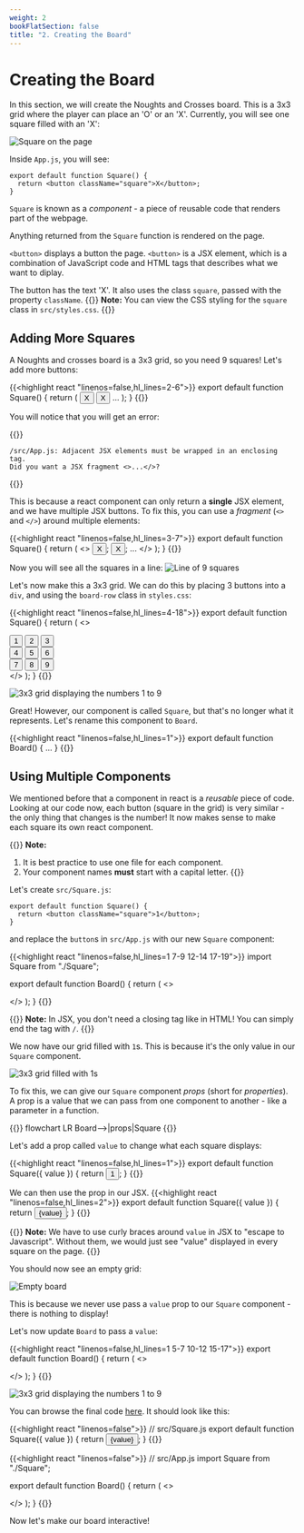 ```yaml
---
weight: 2
bookFlatSection: false
title: "2. Creating the Board"
---
```


# Creating the Board

In this section, we will create the Noughts and Crosses board.
This is a 3x3 grid where the player can place an 'O' or an 'X'.
Currently, you will see one square filled with an 'X':

![Square on the page](/react-noughts-and-crosses/board/square.png)

Inside `App.js`, you will see:

```react
export default function Square() {
  return <button className="square">X</button>;
}
```

`Square` is known as a *component* - a piece of reusable code that renders part of the webpage.

Anything returned from the `Square` function is rendered on the page.

`<button>` displays a button the page.
`<button>` is a JSX element, which is a combination of JavaScript code and HTML tags that describes what we want to diplay.

The button has the text 'X'.
It also uses the class `square`, passed with the property `className`.
{{<hint info>}}
**Note:**
You can view the CSS styling for the `square` class in `src/styles.css`.
{{</hint>}}

## Adding More Squares

A Noughts and crosses board is a 3x3 grid, so you need 9 squares!
Let's add more buttons:

{{<highlight react "linenos=false,hl_lines=2-6">}}
export default function Square() {
  return (
    <button className="square">X</button>
    <button className="square">X</button>
    ...
  );
}
{{</highlight>}}

You will notice that you will get an error:

{{<hint danger>}}
```
/src/App.js: Adjacent JSX elements must be wrapped in an enclosing tag.
Did you want a JSX fragment <>...</>?
```
{{</hint>}}

This is because a react component can only return a **single** JSX element, and we have multiple JSX buttons.
To fix this, you can use a *fragment* (`<>` and `</>`) around multiple elements:
 
{{<highlight react "linenos=false,hl_lines=3-7">}}
export default function Square() {
  return (
    <>
      <button className="square">X</button>;
      <button className="square">X</button>;
      ...
    </>
  );
}
{{</highlight>}}

Now you will see all the squares in a line:
![Line of 9 squares](/react-noughts-and-crosses/board/nine-squares.png)

Let's now make this a 3x3 grid.
We can do this by placing 3 buttons into a `div`, and using the `board-row` class in `styles.css`: 

{{<highlight react "linenos=false,hl_lines=4-18">}}
export default function Square() {
  return (
    <>
      <div className="board-row">
        <button className="square">1</button>
        <button className="square">2</button>
        <button className="square">3</button>
      </div>
      <div className="board-row">
        <button className="square">4</button>
        <button className="square">5</button>
        <button className="square">6</button>
      </div>
      <div className="board-row">
        <button className="square">7</button>
        <button className="square">8</button>
        <button className="square">9</button>
      </div>
    </>
  );
}
{{</highlight>}}

![3x3 grid displaying the numbers 1 to 9](/react-noughts-and-crosses/board/3x3.png)

Great!
However, our component is called `Square`, but that's no longer what it represents.
Let's rename this component to `Board`.

{{<highlight react "linenos=false,hl_lines=1">}}
export default function Board() {
  ...
}
{{</highlight>}}

## Using Multiple Components

We mentioned before that a component in react is a *reusable* piece of code.
Looking at our code now, each button (square in the grid) is very similar - the only thing that changes is the number!
It now makes sense to make each square its own react component.

{{<hint info>}}
**Note:**
1. It is best practice to use one file for each component.
2. Your component names **must** start with a capital letter.
{{</hint>}}

Let's create `src/Square.js`:

```react
export default function Square() {
  return <button className="square">1</button>;
}
```

and replace the `button`s in `src/App.js` with our new `Square` component:

{{<highlight react "linenos=false,hl_lines=1 7-9 12-14 17-19">}}
import Square from "./Square";

export default function Board() {
  return (
    <>
      <div className="board-row">
        <Square />
        <Square />
        <Square />
      </div>
      <div className="board-row">
        <Square />
        <Square />
        <Square />
      </div>
      <div className="board-row">
        <Square />
        <Square />
        <Square />
      </div>
    </>
  );
}
{{</highlight>}}

{{<hint info>}}
**Note:**
In JSX, you don't need a closing tag like in HTML!
You can simply end the tag with `/`.
{{</hint>}}


We now have our grid filled with `1`s.
This is because it's the only value in our `Square` component.

![3x3 grid filled with 1s](/react-noughts-and-crosses/board/9-1s.png)

To fix this, we can give our `Square` component *props* (short for *properties*).
A prop is a value that we can pass from one component to another - like a parameter in a function.

{{<mermaid>}}
flowchart LR
    Board-->|props|Square
{{</mermaid>}}

Let's add a prop called `value` to change what each square displays:

{{<highlight react "linenos=false,hl_lines=1">}}
export default function Square({ value }) {
  return <button className="square">1</button>;
}
{{</highlight>}}

We can then use the prop in our JSX.
{{<highlight react "linenos=false,hl_lines=2">}}
export default function Square({ value }) {
  return <button className="square">{value}</button>;
}
{{</highlight>}}

{{<hint info>}}
**Note:**
We have to use curly braces around `value` in JSX to "escape to Javascript".
Without them, we would just see "value" displayed in every square on the page.
{{</hint>}}

You should now see an empty grid:

![Empty board](/react-noughts-and-crosses/board/empty-board.png)

This is because we never use pass a `value` prop to our `Square` component - there is nothing to display!

Let's now update `Board` to pass a `value`:

{{<highlight react "linenos=false,hl_lines=1 5-7 10-12 15-17">}}
export default function Board() {
  return (
    <>
      <div className="board-row">
        <Square value="1" />
        <Square value="2" />
        <Square value="3" />
      </div>
      <div className="board-row">
        <Square value="4" />
        <Square value="5" />
        <Square value="6" />
      </div>
      <div className="board-row">
        <Square value="7" />
        <Square value="8" />
        <Square value="9" />
      </div>
    </>
  );
}
{{</highlight>}}

![3x3 grid displaying the numbers 1 to 9](/react-noughts-and-crosses/board/3x3.png)

You can browse the final code [here](https://github.com/BreD1810/react-noughts-and-crosses/tree/034bb629504a5296cbd21c2e8455d5ee8e9d61a0).
It should look like this:

{{<highlight react "linenos=false">}}
// src/Square.js
export default function Square({ value }) {
  return <button className="square">{value}</button>;
}
{{</highlight>}}

{{<highlight react "linenos=false">}}
// src/App.js
import Square from "./Square";

export default function Board() {
  return (
    <>
      <div className="board-row">
        <Square value="1" />
        <Square value="2" />
        <Square value="3" />
      </div>
      <div className="board-row">
        <Square value="4" />
        <Square value="5" />
        <Square value="6" />
      </div>
      <div className="board-row">
        <Square value="7" />
        <Square value="8" />
        <Square value="9" />
      </div>
    </>
  );
}
{{</highlight>}}

Now let's make our board interactive!

